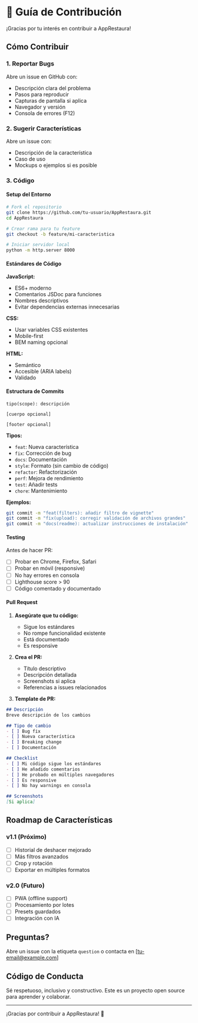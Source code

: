 # 🤝 Guía de Contribución

¡Gracias por tu interés en contribuir a AppRestaura!

## Cómo Contribuir

### 1. Reportar Bugs

Abre un issue en GitHub con:
- Descripción clara del problema
- Pasos para reproducir
- Capturas de pantalla si aplica
- Navegador y versión
- Consola de errores (F12)

### 2. Sugerir Características

Abre un issue con:
- Descripción de la característica
- Caso de uso
- Mockups o ejemplos si es posible

### 3. Código

#### Setup del Entorno

```bash
# Fork el repositorio
git clone https://github.com/tu-usuario/AppRestaura.git
cd AppRestaura

# Crear rama para tu feature
git checkout -b feature/mi-caracteristica

# Iniciar servidor local
python -m http.server 8000
```

#### Estándares de Código

**JavaScript:**
- ES6+ moderno
- Comentarios JSDoc para funciones
- Nombres descriptivos
- Evitar dependencias externas innecesarias

**CSS:**
- Usar variables CSS existentes
- Mobile-first
- BEM naming opcional

**HTML:**
- Semántico
- Accesible (ARIA labels)
- Validado

#### Estructura de Commits

```
tipo(scope): descripción

[cuerpo opcional]

[footer opcional]
```

**Tipos:**
- `feat`: Nueva característica
- `fix`: Corrección de bug
- `docs`: Documentación
- `style`: Formato (sin cambio de código)
- `refactor`: Refactorización
- `perf`: Mejora de rendimiento
- `test`: Añadir tests
- `chore`: Mantenimiento

**Ejemplos:**
```bash
git commit -m "feat(filters): añadir filtro de vignette"
git commit -m "fix(upload): corregir validación de archivos grandes"
git commit -m "docs(readme): actualizar instrucciones de instalación"
```

#### Testing

Antes de hacer PR:
- [ ] Probar en Chrome, Firefox, Safari
- [ ] Probar en móvil (responsive)
- [ ] No hay errores en consola
- [ ] Lighthouse score > 90
- [ ] Código comentado y documentado

#### Pull Request

1. **Asegúrate que tu código:**
   - Sigue los estándares
   - No rompe funcionalidad existente
   - Está documentado
   - Es responsive

2. **Crea el PR:**
   - Título descriptivo
   - Descripción detallada
   - Screenshots si aplica
   - Referencias a issues relacionados

3. **Template de PR:**
```markdown
## Descripción
Breve descripción de los cambios

## Tipo de cambio
- [ ] Bug fix
- [ ] Nueva característica
- [ ] Breaking change
- [ ] Documentación

## Checklist
- [ ] Mi código sigue los estándares
- [ ] He añadido comentarios
- [ ] He probado en múltiples navegadores
- [ ] Es responsive
- [ ] No hay warnings en consola

## Screenshots
[Si aplica]
```

## Roadmap de Características

### v1.1 (Próximo)
- [ ] Historial de deshacer mejorado
- [ ] Más filtros avanzados
- [ ] Crop y rotación
- [ ] Exportar en múltiples formatos

### v2.0 (Futuro)
- [ ] PWA (offline support)
- [ ] Procesamiento por lotes
- [ ] Presets guardados
- [ ] Integración con IA

## Preguntas?

Abre un issue con la etiqueta `question` o contacta en [tu-email@example.com]

## Código de Conducta

Sé respetuoso, inclusivo y constructivo. Este es un proyecto open source para aprender y colaborar.

---

¡Gracias por contribuir a AppRestaura! 🎨
